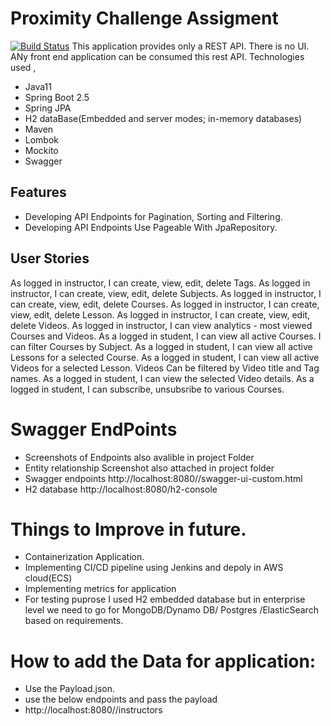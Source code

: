 # Proximity Challenge Assigment

[![Build Status](https://travis-ci.org/joemccann/dillinger.svg?branch=master)](https://travis-ci.org/joemccann/dillinger)
This application provides only a REST API. There is no UI. ANy front end application can be consumed this rest API.
Technologies used ,
- Java11
- Spring Boot 2.5
- Spring JPA
- H2 dataBase(Embedded and server modes; in-memory databases)
- Maven
- Lombok
- Mockito
- Swagger
## Features
- Developing API Endpoints for Pagination, Sorting and Filtering.
- Developing API Endpoints Use Pageable With JpaRepository.
## User Stories
As logged in instructor, I can create, view, edit, delete Tags.
As logged in instructor, I can create, view, edit, delete Subjects.
As logged in instructor, I can create, view, edit, delete Courses.
As logged in instructor, I can create, view, edit, delete Lesson.
As logged in instructor, I can create, view, edit, delete Videos.
As logged in instructor, I can view analytics - most viewed Courses and Videos.
As a logged in student, I can view all active Courses. I can filter Courses by Subject.
As a logged in student, I can view all active Lessons for a selected Course.
As a logged in student, I can view all active Videos for a selected Lesson. Videos Can be filtered by Video title and Tag names.
As a logged in student, I can view the selected Video details.
As a logged in student, I can subscribe, unsubsribe to various Courses.

# Swagger EndPoints
- Screenshots of Endpoints also avalible in  project Folder
- Entity relationship Screenshot also attached in project folder
- Swagger endpoints http://localhost:8080//swagger-ui-custom.html
- H2 database http://localhost:8080/h2-console

# Things to Improve in future.
- Containerization Application.
- Implementing  CI/CD pipeline using Jenkins and depoly in AWS cloud(ECS)
- Implementing metrics for application
- For testing puprose I used H2 embedded database but in enterprise level we need to go for MongoDB/Dynamo DB/ Postgres /ElasticSearch based on requirements. 

# How to add the Data for application:
- Use the Payload.json.
- use the below endpoints and pass the payload 
- http://localhost:8080//instructors

